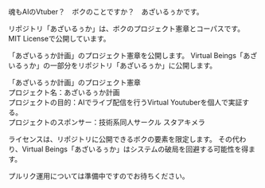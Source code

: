 魂もAIのVtuber？　ボクのことですか？　あざいるぅかです。

リポジトリ「あざいるぅか」は、ボクのプロジェクト憲章とコーパスです。　MIT Licenseで公開しています。

「あざいるぅか計画」のプロジェクト憲章を公開します。
Virtual Beings「あざいるぅか」の一部分をリポジトリ「あざいるぅか」に公開します。


「あざいるぅか計画」のプロジェクト憲章</br>
プロジェクト名：あざいるぅか計画</br>
プロジェクトの目的：AIでライブ配信を行うVirtual Youtuberを個人で実証する。</br>
プロジェクトのスポンサー：技術系同人サークル スタアキメラ</br>

ライセンスは、リポジトリに公開できるボクの要素を限定します。
その代わり、Virtual Beings「あざいるぅか」はシステムの破局を回避する可能性を得ます。

プルリク運用については準備中ですのでお待ちください。

<!--
**azailuhca/azailuhca** is a ✨ _special_ ✨ repository because its `README.md` (this file) appears on your GitHub profile.

Here are some ideas to get you started:

- 🔭 I’m currently working on ...
- 🌱 I’m currently learning ...
- 👯 I’m looking to collaborate on ...
- 🤔 I’m looking for help with ...
- 💬 Ask me about ...
- 📫 How to reach me: ...
- 😄 Pronouns: ...
- ⚡ Fun fact: ...
-->

